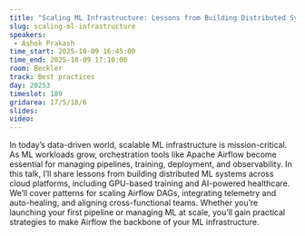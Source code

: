 ```yaml
---
title: "Scaling ML Infrastructure: Lessons from Building Distributed Systems"
slug: scaling-ml-infrastructure
speakers:
 - Ashok Prakash
time_start: 2025-10-09 16:45:00
time_end: 2025-10-09 17:10:00
room: Beckler
track: Best practices
day: 20253
timeslot: 189
gridarea: 17/5/18/6
slides:
video:
---
```


In today’s data-driven world, scalable ML infrastructure is mission-critical. As ML workloads grow, orchestration tools like Apache Airflow become essential for managing pipelines, training, deployment, and observability. In this talk, I’ll share lessons from building distributed ML systems across cloud platforms, including GPU-based training and AI-powered healthcare. We’ll cover patterns for scaling Airflow DAGs, integrating telemetry and auto-healing, and aligning cross-functional teams. Whether you’re launching your first pipeline or managing ML at scale, you’ll gain practical strategies to make Airflow the backbone of your ML infrastructure.